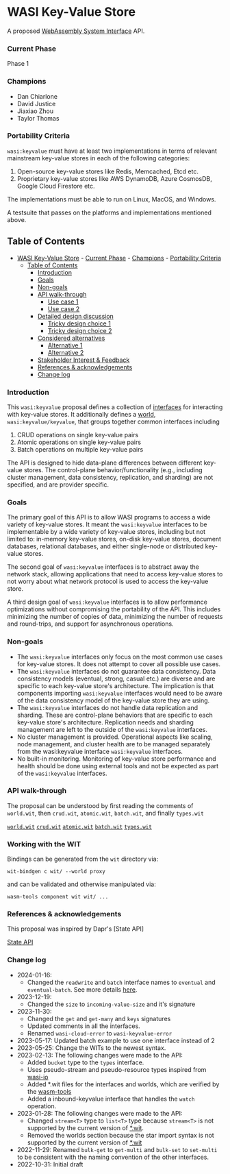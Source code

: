 # WASI Key-Value Store

A proposed [WebAssembly System Interface](https://github.com/WebAssembly/WASI) API.

### Current Phase

Phase 1

### Champions

- Dan Chiarlone
- David Justice
- Jiaxiao Zhou
- Taylor Thomas

### Portability Criteria

`wasi:keyvalue` must have at least two implementations in terms of relevant mainstream key-value stores in each of the following categories:

1. Open-source key-value stores like Redis, Memcached, Etcd etc.
2. Proprietary key-value stores like AWS DynamoDB, Azure CosmosDB, Google Cloud Firestore etc.

The implementations must be able to run on Linux, MacOS, and Windows.

A testsuite that passes on the platforms and implementations mentioned above.

## Table of Contents

- [WASI Key-Value Store](#wasi-key-value-store) - [Current Phase](#current-phase) - [Champions](#champions) - [Portability Criteria](#portability-criteria)
  - [Table of Contents](#table-of-contents)
    - [Introduction](#introduction)
    - [Goals](#goals)
    - [Non-goals](#non-goals)
    - [API walk-through](#api-walk-through)
      - [Use case 1](#use-case-1)
      - [Use case 2](#use-case-2)
    - [Detailed design discussion](#detailed-design-discussion)
      - [Tricky design choice 1](#tricky-design-choice-1)
      - [Tricky design choice 2](#tricky-design-choice-2)
    - [Considered alternatives](#considered-alternatives)
      - [Alternative 1](#alternative-1)
      - [Alternative 2](#alternative-2)
    - [Stakeholder Interest \& Feedback](#stakeholder-interest--feedback)
    - [References \& acknowledgements](#references--acknowledgements)
    - [Change log](#change-log)

### Introduction

This `wasi:keyvalue` proposal defines a collection of [interfaces](/wit) for
interacting with key-value stores. It additionally defines a [world](/wit/world.wit),
`wasi:keyvalue/keyvalue`, that groups together common interfaces including

1. CRUD operations on single key-value pairs
2. Atomic operations on single key-value pairs
3. Batch operations on multiple key-value pairs

The API is designed to hide data-plane differences between different key-value stores. The control-plane behavior/functionality (e.g., including cluster management, data consistency, replication, and sharding) are not specified, and are provider specific.

[Interfaces]: https://github.com/WebAssembly/component-model/blob/main/design/mvp/WIT.md#wit-interfaces
[World]: https://github.com/WebAssembly/component-model/blob/main/design/mvp/WIT.md#wit-worlds

### Goals

The primary goal of this API is to allow WASI programs to access a wide variety of key-value stores. It meant the `wasi:keyvalue` interfaces to be implementable by a wide variety of key-value stores, including but not limited to: in-memory key-value stores, on-disk key-value stores, document databases, relational databases, and either single-node or distributed key-value stores.

The second goal of `wasi:keyvalue` interfaces is to abstract away the network stack, allowing applications that need to access key-value stores to not worry about what network protocol is used to access the key-value store.

A third design goal of `wasi:keyvalue` interfaces is to allow performance optimizations without compromising the portability of the API. This includes minimizing the number of copies of data, minimizing the number of requests and round-trips, and support for asynchronous operations.

### Non-goals

- The `wasi:keyvalue` interfaces only focus on the most common use cases for key-value stores. It does not attempt to cover all possible use cases.
- The `wasi:keyvalue` interfaces do not guarantee data consistency. Data consistency models (eventual, strong, casual etc.) are diverse and are specific to each key-value store's architecture. The implication is that components importing `wasi:keyvalue` interfaces would need to be aware of the data consistency model of the key-value store they are using.
- The `wasi:keyvalue` interfaces do not handle data replication and sharding. These are control-plane behaviors that are specific to each key-value store's architecture. Replication needs and sharding management are left to the outside of the `wasi:keyvalue` interfaces.
- No cluster management is provided. Operational aspects like scaling, node management, and cluster health are to be managed separately from the wasi:keyvalue interface `wasi:keyvalue` interfaces.
- No built-in monitoring. Monitoring of key-value store performance and health should be done using external tools and not be expected as part of the `wasi:keyvalue` interfaces.

### API walk-through

The proposal can be understood by first reading the comments of `world.wit`, then `crud.wit`, `atomic.wit`, `batch.wit`, and finally `types.wit`

[`world.wit`](./wit/world.wit)
[`crud.wit`](./wit/crud.wit)
[`atomic.wit`](./wit/atomic.wit)
[`batch.wit`](./wit/batch.wit)
[`types.wit`](./wit/types.wit)

### Working with the WIT

Bindings can be generated from the `wit` directory via:

```
wit-bindgen c wit/ --world proxy
```

and can be validated and otherwise manipulated via:

```
wasm-tools component wit wit/ ...
```

### References & acknowledgements

This proposal was inspired by Dapr's [State API]

[State API](https://docs.dapr.io/developing-applications/building-blocks/state-management/)

### Change log

- 2024-01-16:
  - Changed the `readwrite` and `batch` interface names to `eventual` and `eventual-batch`. See more details [here](https://github.com/WebAssembly/wasi-keyvalue/pull/30#discussion_r1442282650).
- 2023-12-19:
  - Changed the `size` to `incoming-value-size` and it's signature
- 2023-11-30:
  - Changed the `get` and `get-many` and `keys` signatures
  - Updated comments in all the interfaces.
  - Renamed `wasi-cloud-error` to `wasi-keyvalue-error`
- 2023-05-17: Updated batch example to use one interface instead of 2
- 2023-05-25: Change the WITs to the newest syntax.
- 2023-02-13: The following changes were made to the API:
  - Added `bucket` type to the `types` interface.
  - Uses pseudo-stream and pseudo-resource types inspired from [wasi-io ](https://github.com/WebAssembly/wasi-io)
  - Added \*.wit files for the interfaces and worlds, which are verified by the [wasm-tools](https://github.com/bytecodealliance/wasm-tools)
  - Added a inbound-keyvalue interface that handles the `watch` operation.
- 2023-01-28: The following changes were made to the API:
  - Changed `stream<T>` type to `list<T>` type because `stream<T>` is not supported by the current version of [\*.wit](https://github.com/WebAssembly/component-model/blob/main/design/mvp/WIT.md).
  - Removed the worlds section because the star import syntax is not supported by the current version of [\*.wit](https://github.com/WebAssembly/component-model/blob/main/design/mvp/WIT.md)
- 2022-11-29: Renamed `bulk-get` to `get-multi` and `bulk-set` to `set-multi` to be consistent with the naming convention of the other interfaces.
- 2022-10-31: Initial draft
